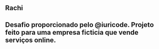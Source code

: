 ## Rachi
## Desafio proporcionado pelo @iuricode. Projeto feito para uma empresa ficticia que vende serviços online.


